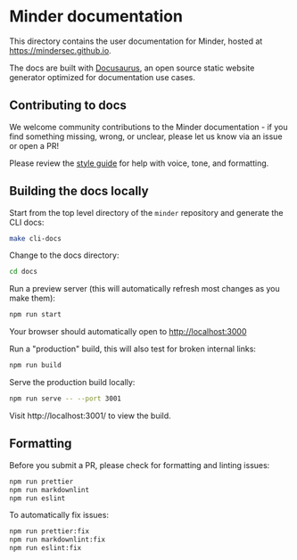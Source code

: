 # Minder documentation

This directory contains the user documentation for Minder, hosted at
<https://mindersec.github.io>.

The docs are built with [Docusaurus](https://docusaurus.io/), an open source
static website generator optimized for documentation use cases.

## Contributing to docs

We welcome community contributions to the Minder documentation - if you find
something missing, wrong, or unclear, please let us know via an issue or open a
PR!

Please review the [style guide](./STYLE-GUIDE.md) for help with voice, tone, and
formatting.

## Building the docs locally

Start from the top level directory of the `minder` repository and generate the
CLI docs:

```bash
make cli-docs
```

Change to the docs directory:

```bash
cd docs
```

Run a preview server (this will automatically refresh most changes as you make
them):

```bash
npm run start
```

Your browser should automatically open to <http://localhost:3000>

Run a "production" build, this will also test for broken internal links:

```bash
npm run build
```

Serve the production build locally:

```bash
npm run serve -- --port 3001
```

Visit http://localhost:3001/ to view the build.

## Formatting

Before you submit a PR, please check for formatting and linting issues:

```bash
npm run prettier
npm run markdownlint
npm run eslint
```

To automatically fix issues:

```bash
npm run prettier:fix
npm run markdownlint:fix
npm run eslint:fix
```
